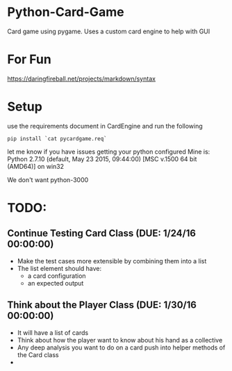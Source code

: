 # Python-Card-Game
Card game using pygame.  Uses a custom card engine to help with GUI

# For Fun
https://daringfireball.net/projects/markdown/syntax

# Setup
use the requirements document in CardEngine and run the following
```shell
pip install `cat pycardgame.req`
```

let me know if you have issues getting your python configured
Mine is:
Python 2.7.10 (default, May 23 2015, 09:44:00) [MSC v.1500 64 bit (AMD64)] on win32

We don't want python-3000

# TODO:
## Continue Testing Card Class (DUE: 1/24/16 00:00:00)
* Make the test cases more extensible by combining them into a list
* The list element should have:
    * a card configuration 
    * an expected output
## Think about the Player Class (DUE: 1/30/16 00:00:00)
* It will have a list of cards 
* Think about how the player want to know about his hand as a collective
* Any deep analysis you want to do on a card push into helper methods of the Card class
* 




